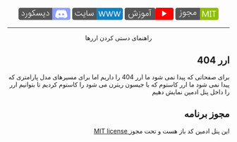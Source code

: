 <p align="center">
<a href="https://discord.gg/ENuwQP6H" target="_blank"><img src="public/images/discord.png" width="118"  alt="youtube"></a>
<a href="https://www.laranuxt.ir" target="_blank"><img src="public/images/www.png" width="115"  alt="youtube"></a>
<a href="https://www.youtube.com/playlist?list=PLXChBR5rCkrheZRydB6C-ohLMGL1Q6gGz" target="_blank"><img src="public/images/youtube.png" width="111"  alt="youtube"></a>
<a href="https://opensource.org/licenses/MIT" target="_blank"><img src="public/images/license.png" width="98" alt="License"></a>
</p>

<hr>

<p align="center">راهنمای دستی کردن اررها</p>

## <div align="right">ارر 404</div>

<div align="right">
<p>برای صفحاتی که پیدا نمی شود ما ارر 404 را داریم اما برای مسیرهای مدل پارامتری که پیدا نمی شود ما ارر کاستوم که با جیسون ریترن می شود را کاستوم کردیم تا بتوانیم ارر را داخل پنل ادمین نمایش دهیم</p>
</div>

## <div align="right">مجوز برنامه</div>
<p align="right"><a href="https://opensource.org/licenses/MIT" target="_blank">MIT license </a>این پنل ادمین کد باز هست و تحت مجوز</p>

